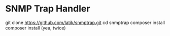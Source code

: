 # SNMP Trap Handler

git clone https://github.com/latik/snmptrap.git
cd snmptrap
composer install
composer install (yea, twice)
